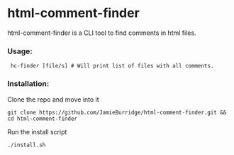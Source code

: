 # html-comment-finder

html-comment-finder is a CLI tool to find comments in html files.

### Usage:

```
 hc-finder [file/s] # Will print list of files with all comments.
```

### Installation:

Clone the repo and move into it

```
git clone https://github.com/JamieBurridge/html-comment-finder.git && cd html-comment-finder
```

Run the install script

```
./install.sh
```
